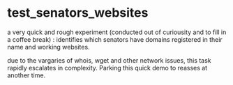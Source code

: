 # test_senators_websites

a very quick and rough experiment (conducted out of curiousity and to fill in a coffee break) : identifies which senators have domains registered in their name and working websites.

due to the vargaries of whois, wget and other network issues, this task rapidly escalates in complexity. Parking this quick demo to reasses at another time.
